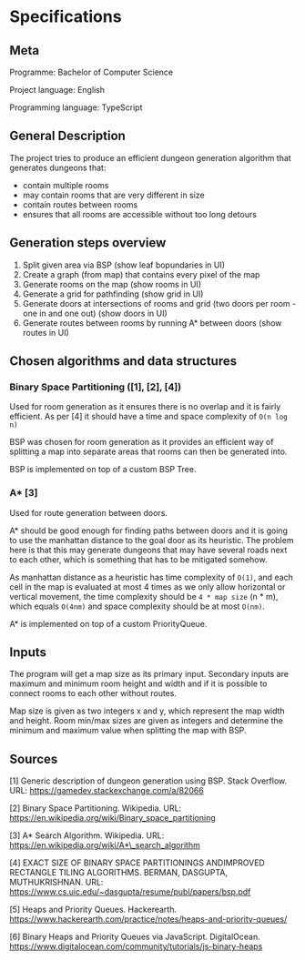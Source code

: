 # Specifications

## Meta

Programme: Bachelor of Computer Science

Project language: English

Programming language: TypeScript

## General Description

The project tries to produce an efficient dungeon generation algorithm that generates dungeons that:

- contain multiple rooms
- may contain rooms that are very different in size
- contain routes between rooms
- ensures that all rooms are accessible without too long detours

## Generation steps overview

1. Split given area via BSP (show leaf bopundaries in UI)
2. Create a graph (from map) that contains every pixel of the map
3. Generate rooms on the map (show rooms in UI)
4. Generate a grid for pathfinding (show grid in UI)
5. Generate doors at intersections of rooms and grid (two doors per room - one in and one out) (show doors in UI)
6. Generate routes between rooms by running A\* between doors (show routes in UI)

## Chosen algorithms and data structures

### Binary Space Partitioning ([1], [2], [4])

Used for room generation as it ensures there is no overlap and it is fairly efficient. As per [4] it should have a time and space complexity of `O(n log n)`

BSP was chosen for room generation as it provides an efficient way of splitting a map into separate areas that rooms can then be generated into.

BSP is implemented on top of a custom BSP Tree.

### A\* [3]

Used for route generation between doors.

A\* should be good enough for finding paths between doors and it is going to use the manhattan distance to the goal door as its heuristic. The problem here is that this may generate dungeons that may have several roads next to each other, which is something that has to be mitigated somehow.

As manhattan distance as a heuristic has time complexity of `O(1)`, and each cell in the map is evaluated at most 4 times as we only allow horizontal or vertical movement, the time complexity should be `4 * map size` (n \* m), which equals `O(4nm)` and space complexity should be at most `O(nm)`.

A\* is implemented on top of a custom PriorityQueue.

## Inputs

The program will get a map size as its primary input. Secondary inputs are maximum and minimum room height and width and if it is possible to connect rooms to each other without routes.

Map size is given as two integers x and y, which represent the map width and height. Room min/max sizes are given as integers and determine the minimum and maximum value when splitting the map with BSP.

## Sources

[1] Generic description of dungeon generation using BSP. Stack Overflow. URL: https://gamedev.stackexchange.com/a/82066

[2] Binary Space Partitioning. Wikipedia. URL: https://en.wikipedia.org/wiki/Binary_space_partitioning

[3] A* Search Algorithm. Wikipedia. URL: https://en.wikipedia.org/wiki/A*\_search_algorithm

[4] EXACT SIZE OF BINARY SPACE PARTITIONINGS ANDIMPROVED RECTANGLE TILING ALGORITHMS. BERMAN, DASGUPTA, MUTHUKRISHNAN. URL: https://www.cs.uic.edu/~dasgupta/resume/publ/papers/bsp.pdf

[5] Heaps and Priority Queues. Hackerearth. https://www.hackerearth.com/practice/notes/heaps-and-priority-queues/

[6] Binary Heaps and Priority Queues via JavaScript. DigitalOcean. https://www.digitalocean.com/community/tutorials/js-binary-heaps
